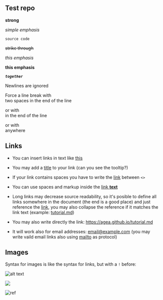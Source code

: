 Test repo
---------

**strong**

*simple emphasis*

`source code`

~~strike through~~

_this emphasis_

__this emphasis__

_**`together`**_


Newlines
are
ignored

Force a line break with  
two spaces in the end of the line

or with \
in the end of the line

or with <br/> anywhere

Links
-----

- You can insert links in text like [this](/tutorial.md)

- You may add a [title](https://agea.github.io/tutorial.md "Markdown Tutorial") to your link (can you see the tooltip?)

- If your link contains spaces you have to write the [link](<http://example.com/a space>) between `<>`

- You can use spaces and markup inside the [link **text**](https://agea.github.io/tutorial.md)

- Long links may decrease source readability, so it's posible to define all links somewhere in the document (the end is a good place) and just reference the [link][tutorial.md], you may also collapse the reference if it matches the link text (example:  [tutorial.md][])

- You may also write directly the link: <https://agea.github.io/tutorial.md>

- It will work also for email addresses: <email@example.com> (you may write vaild email links also using [mailto](mailto:email@example.com) as protocol)


[tutorial.md]: https://agea.github.io/tutorial.md


Images
------

Syntax for images is like the syntax for links, but with a `!` before:

![alt text](https://en.wikipedia.org/wiki/File:Wikipedia-logo-en-big.png "image title")

![](https://en.wikipedia.org/wiki/File:Wiki.png)

![ref]

[ref]: (https://en.wikipedia.org/wiki/File:Wiki.png)